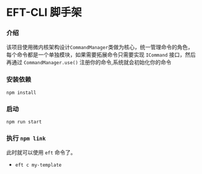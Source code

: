 # EFT-CLI 脚手架

### 介绍

该项目使用微内核架构设计`CommandManager`类做为核心，统一管理命令的角色，每个命令都是一个单独模块，如果需要拓展命令只需要实现 `ICommand` 接口，然后再通过 `CommandManager.use()` 注册你的命令,系统就会初始化你的命令
### 安装依赖

`npm install`

### 启动

`npm run start`

### 执行 `npm link`

此时就可以使用 `eft` 命令了。

- `eft c my-template`

